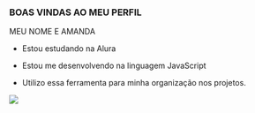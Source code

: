 ### BOAS VINDAS AO MEU PERFIL 

MEU NOME E AMANDA

 - Estou estudando na Alura 

- Estou me desenvolvendo na linguagem JavaScript

- Utilizo essa ferramenta para minha organização nos projetos.


![](https://tenor.com/pt-BR/view/peanuts-gif-22777351)

